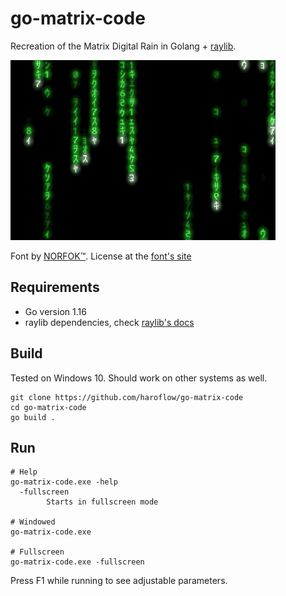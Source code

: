 # go-matrix-code
Recreation of the Matrix Digital Rain in Golang + [raylib](https://github.com/gen2brain/raylib-go).

![Preview](matrix-code-preview.gif)

Font by [NORFOK™](https://www.norfok.com/). License at the [font's site](https://www.norfok.com/portfolio-freeware_matrixcode.html)

## Requirements
- Go version 1.16
- raylib dependencies, check [raylib's docs](https://github.com/gen2brain/raylib-go)

## Build
Tested on Windows 10. Should work on other systems as well.

```
git clone https://github.com/haroflow/go-matrix-code
cd go-matrix-code
go build .
```

## Run
```
# Help
go-matrix-code.exe -help
  -fullscreen
        Starts in fullscreen mode

# Windowed
go-matrix-code.exe

# Fullscreen
go-matrix-code.exe -fullscreen
```

Press F1 while running to see adjustable parameters.